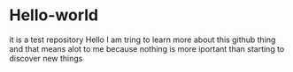 # Hello-world
it is a test repository
Hello I am tring to learn more about this github thing and that means alot to me because nothing 
is more iportant than starting to discover new things 
